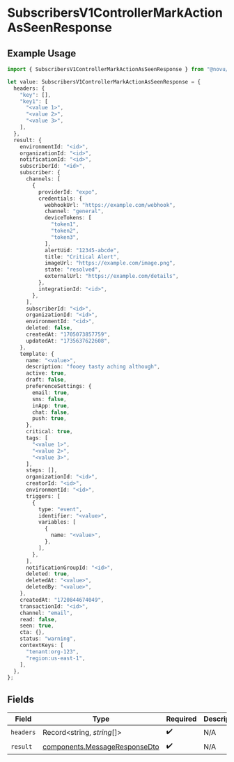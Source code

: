 # SubscribersV1ControllerMarkActionAsSeenResponse

## Example Usage

```typescript
import { SubscribersV1ControllerMarkActionAsSeenResponse } from "@novu/api/models/operations";

let value: SubscribersV1ControllerMarkActionAsSeenResponse = {
  headers: {
    "key": [],
    "key1": [
      "<value 1>",
      "<value 2>",
      "<value 3>",
    ],
  },
  result: {
    environmentId: "<id>",
    organizationId: "<id>",
    notificationId: "<id>",
    subscriberId: "<id>",
    subscriber: {
      channels: [
        {
          providerId: "expo",
          credentials: {
            webhookUrl: "https://example.com/webhook",
            channel: "general",
            deviceTokens: [
              "token1",
              "token2",
              "token3",
            ],
            alertUid: "12345-abcde",
            title: "Critical Alert",
            imageUrl: "https://example.com/image.png",
            state: "resolved",
            externalUrl: "https://example.com/details",
          },
          integrationId: "<id>",
        },
      ],
      subscriberId: "<id>",
      organizationId: "<id>",
      environmentId: "<id>",
      deleted: false,
      createdAt: "1705073857759",
      updatedAt: "1735637622608",
    },
    template: {
      name: "<value>",
      description: "fooey tasty aching although",
      active: true,
      draft: false,
      preferenceSettings: {
        email: true,
        sms: false,
        inApp: true,
        chat: false,
        push: true,
      },
      critical: true,
      tags: [
        "<value 1>",
        "<value 2>",
        "<value 3>",
      ],
      steps: [],
      organizationId: "<id>",
      creatorId: "<id>",
      environmentId: "<id>",
      triggers: [
        {
          type: "event",
          identifier: "<value>",
          variables: [
            {
              name: "<value>",
            },
          ],
        },
      ],
      notificationGroupId: "<id>",
      deleted: true,
      deletedAt: "<value>",
      deletedBy: "<value>",
    },
    createdAt: "1720844674049",
    transactionId: "<id>",
    channel: "email",
    read: false,
    seen: true,
    cta: {},
    status: "warning",
    contextKeys: [
      "tenant:org-123",
      "region:us-east-1",
    ],
  },
};
```

## Fields

| Field                                                                          | Type                                                                           | Required                                                                       | Description                                                                    |
| ------------------------------------------------------------------------------ | ------------------------------------------------------------------------------ | ------------------------------------------------------------------------------ | ------------------------------------------------------------------------------ |
| `headers`                                                                      | Record<string, *string*[]>                                                     | :heavy_check_mark:                                                             | N/A                                                                            |
| `result`                                                                       | [components.MessageResponseDto](../../models/components/messageresponsedto.md) | :heavy_check_mark:                                                             | N/A                                                                            |